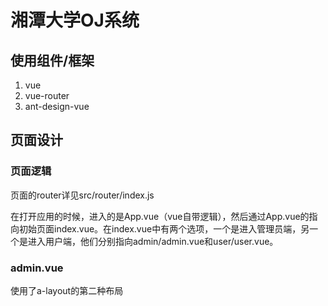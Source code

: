 # 湘潭大学OJ系统

## 使用组件/框架

1. vue
2. vue-router
3. ant-design-vue

## 页面设计

### 页面逻辑

页面的router详见src/router/index.js

在打开应用的时候，进入的是App.vue（vue自带逻辑），然后通过App.vue的<router-view/>指向初始页面index.vue。在index.vue中有两个选项，一个是进入管理员端，另一个是进入用户端，他们分别指向admin/admin.vue和user/user.vue。



### admin.vue

使用了a-layout的第二种布局

